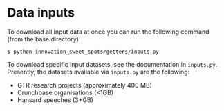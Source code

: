 # Data inputs

To download all input data at once you can run the following command (from the base directory)

```shell
$ python innovation_sweet_spots/getters/inputs.py
```

To download specific input datasets, see the documentation in `inputs.py`. Presently, the datasets available via `inputs.py` are the following:

- GTR research projects (approximately 400 MB)
- Crunchbase organisations (<1GB)
- Hansard speeches (3+GB)
